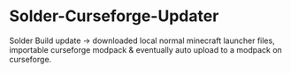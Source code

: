 # Solder-Curseforge-Updater
 Solder Build update -> downloaded local normal minecraft launcher files, importable curseforge modpack & eventually auto upload to a modpack on curseforge.
